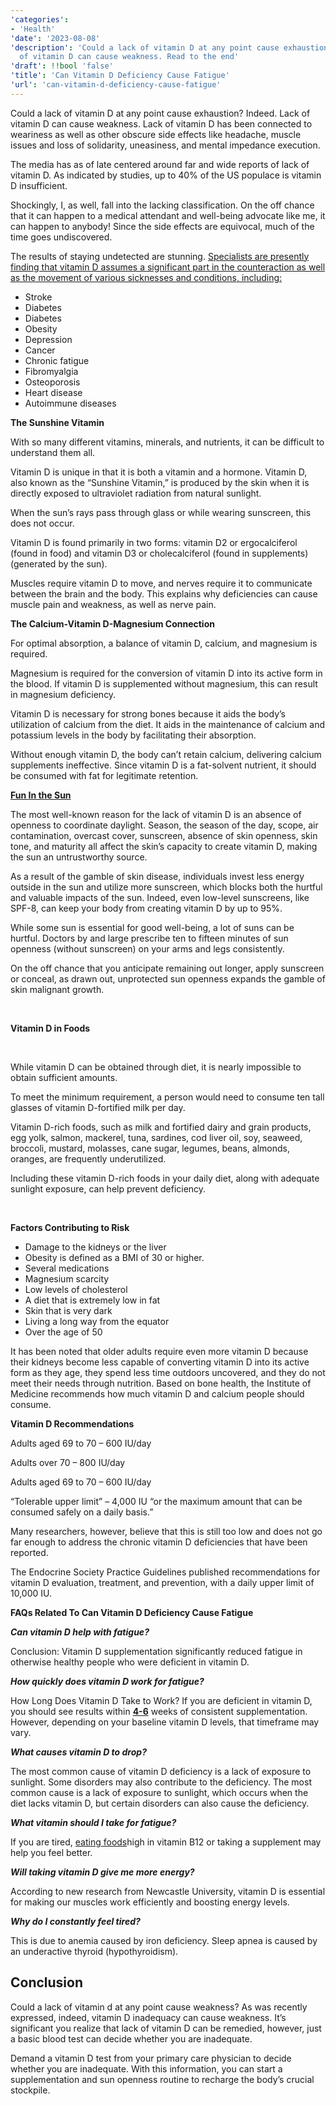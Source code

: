 ```yaml
---
'categories':
- 'Health'
'date': '2023-08-08'
'description': 'Could a lack of vitamin D at any point cause exhaustion? Indeed. Lack
  of vitamin D can cause weakness. Read to the end'
'draft': !!bool 'false'
'title': 'Can Vitamin D Deficiency Cause Fatigue'
'url': 'can-vitamin-d-deficiency-cause-fatigue'
---
```

 



Could a lack of vitamin D at any point cause exhaustion? Indeed. Lack of vitamin D can cause weakness. Lack of vitamin D has been connected to weariness as well as other obscure side effects like headache, muscle issues and loss of solidarity, uneasiness, and mental impedance execution.


The media has as of late centered around far and wide reports of lack of vitamin D. As indicated by studies, up to 40% of the US populace is vitamin D insufficient.


Shockingly, I, as well, fall into the lacking classification. On the off chance that it can happen to a medical attendant and well-being advocate like me, it can happen to anybody! Since the side effects are equivocal, much of the time goes undiscovered.


The results of staying undetected are stunning. [Specialists are presently finding that vitamin D assumes a significant part in the counteraction as well as the movement of various sicknesses and conditions, including:](https://vitalmayfair.com/gum-disease-treatment-in-bloomington/)


* Stroke
* Diabetes
* Diabetes
* Obesity
* Depression
* Cancer
* Chronic fatigue
* Fibromyalgia
* Osteoporosis
* Heart disease
* Autoimmune diseases


**The Sunshine Vitamin**


With so many different vitamins, minerals, and nutrients, it can be difficult to understand them all.


Vitamin D is unique in that it is both a vitamin and a hormone. Vitamin D, also known as the “Sunshine Vitamin,” is produced by the skin when it is directly exposed to ultraviolet radiation from natural sunlight.


When the sun’s rays pass through glass or while wearing sunscreen, this does not occur.


Vitamin D is found primarily in two forms: vitamin D2 or ergocalciferol (found in food) and vitamin D3 or cholecalciferol (found in supplements) (generated by the sun).


Muscles require vitamin D to move, and nerves require it to communicate between the brain and the body. This explains why deficiencies can cause muscle pain and weakness, as well as nerve pain.


**The Calcium-Vitamin D-Magnesium Connection**


For optimal absorption, a balance of vitamin D, calcium, and magnesium is required.


Magnesium is required for the conversion of vitamin D into its active form in the blood. If vitamin D is supplemented without magnesium, this can result in magnesium deficiency.


Vitamin D is necessary for strong bones because it aids the body’s utilization of calcium from the diet. It aids in the maintenance of calcium and potassium levels in the body by facilitating their absorption.


Without enough vitamin D, the body can’t retain calcium, delivering calcium supplements ineffective. Since vitamin D is a fat-solvent nutrient, it should be consumed with fat for legitimate retention.


[**Fun In the Sun**](https://vitalmayfair.com/gum-disease-before-and-after/)


The most well-known reason for the lack of vitamin D is an absence of openness to coordinate daylight. Season, the season of the day, scope, air contamination, overcast cover, sunscreen, absence of skin openness, skin tone, and maturity all affect the skin’s capacity to create vitamin D, making the sun an untrustworthy source.


As a result of the gamble of skin disease, individuals invest less energy outside in the sun and utilize more sunscreen, which blocks both the hurtful and valuable impacts of the sun. Indeed, even low-level sunscreens, like SPF-8, can keep your body from creating vitamin D by up to 95%.


While some sun is essential for good well-being, a lot of suns can be hurtful. Doctors by and large prescribe ten to fifteen minutes of sun openness (without sunscreen) on your arms and legs consistently.


On the off chance that you anticipate remaining out longer, apply sunscreen or conceal, as drawn out, unprotected sun openness expands the gamble of skin malignant growth.


 


**Vitamin D in Foods**


 


While vitamin D can be obtained through diet, it is nearly impossible to obtain sufficient amounts.


To meet the minimum requirement, a person would need to consume ten tall glasses of vitamin D-fortified milk per day.


Vitamin D-rich foods, such as milk and fortified dairy and grain products, egg yolk, salmon, mackerel, tuna, sardines, cod liver oil, soy, seaweed, broccoli, mustard, molasses, cane sugar, legumes, beans, almonds, oranges, are frequently underutilized.


Including these vitamin D-rich foods in your daily diet, along with adequate sunlight exposure, can help prevent deficiency.


 


**Factors Contributing to Risk**


* Damage to the kidneys or the liver
* Obesity is defined as a BMI of 30 or higher.
* Several medications
* Magnesium scarcity
* Low levels of cholesterol
* A diet that is extremely low in fat
* Skin that is very dark
* Living a long way from the equator
* Over the age of 50


It has been noted that older adults require even more vitamin D because their kidneys become less capable of converting vitamin D into its active form as they age, they spend less time outdoors uncovered, and they do not meet their needs through nutrition. Based on bone health, the Institute of Medicine recommends how much vitamin D and calcium people should consume.


**Vitamin D Recommendations**


Adults aged 69 to 70 – 600 IU/day


Adults over 70 – 800 IU/day


Adults aged 69 to 70 – 600 IU/day


“Tolerable upper limit” – 4,000 IU “or the maximum amount that can be consumed safely on a daily basis.”


Many researchers, however, believe that this is still too low and does not go far enough to address the chronic vitamin D deficiencies that have been reported.


The Endocrine Society Practice Guidelines published recommendations for vitamin D evaluation, treatment, and prevention, with a daily upper limit of 10,000 IU.


**FAQs Related To Can Vitamin D Deficiency Cause Fatigue**


***Can vitamin D help with fatigue?***


Conclusion: Vitamin D supplementation significantly reduced fatigue in otherwise healthy people who were deficient in vitamin D.


***How quickly does vitamin D work for fatigue?***


How Long Does Vitamin D Take to Work? If you are deficient in vitamin D, you should see results within [**4-6**](https://vitalmayfair.com/8-most-used-medications-to-stop-menstruation/) weeks of consistent supplementation. However, depending on your baseline vitamin D levels, that timeframe may vary.


***What causes vitamin D to drop?***


The most common cause of vitamin D deficiency is a lack of exposure to sunlight. Some disorders may also contribute to the deficiency. The most common cause is a lack of exposure to sunlight, which occurs when the diet lacks vitamin D, but certain disorders can also cause the deficiency.


***What vitamin should I take for fatigue?***


If you are tired, [eating foods](https://www.getmetreated.com/2022/03/eating-style.html)high in vitamin B12 or taking a supplement may help you feel better.


***Will taking vitamin D give me more energy?***


According to new research from Newcastle University, vitamin D is essential for making our muscles work efficiently and boosting energy levels.


***Why do I constantly feel tired?***


This is due to anemia caused by iron deficiency. Sleep apnea is caused by an underactive thyroid (hypothyroidism).


Conclusion
----------


Could a lack of vitamin d at any point cause weakness? As was recently expressed, indeed, vitamin D inadequacy can cause weakness. It’s significant you realize that lack of vitamin D can be remedied, however, just a basic blood test can decide whether you are inadequate.


Demand a vitamin D test from your primary care physician to decide whether you are inadequate. With this information, you can start a supplementation and sun openness routine to recharge the body’s crucial stockpile.


 


 



